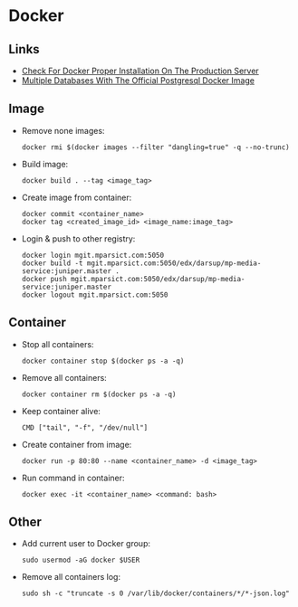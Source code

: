 # Docker

## Links

- [Check For Docker Proper Installation On The Production Server](https://github.com/docker/docker-bench-security)
- [Multiple Databases With The Official Postgresql Docker Image](https://github.com/mrts/docker-postgresql-multiple-databases)

## Image

- Remove none images:

  ```
  docker rmi $(docker images --filter "dangling=true" -q --no-trunc)
  ```

- Build image:

  ```
  docker build . --tag <image_tag>
  ```

- Create image from container:

  ```
  docker commit <container_name>
  docker tag <created_image_id> <image_name:image_tag>
  ```

- Login & push to other registry:

  ```
  docker login mgit.mparsict.com:5050
  docker build -t mgit.mparsict.com:5050/edx/darsup/mp-media-service:juniper.master .
  docker push mgit.mparsict.com:5050/edx/darsup/mp-media-service:juniper.master
  docker logout mgit.mparsict.com:5050
  ```

## Container

- Stop all containers:

  ```
  docker container stop $(docker ps -a -q)
  ```
- Remove all containers:

  ```
  docker container rm $(docker ps -a -q)
  ```
- Keep container alive:

  ```
  CMD ["tail", "-f", "/dev/null"]
  ```
- Create container from image:

  ```
  docker run -p 80:80 --name <container_name> -d <image_tag>
  ```
- Run command in container:

  ```
  docker exec -it <container_name> <command: bash>
  ```

## Other

- Add current user to Docker group:

  ```
  sudo usermod -aG docker $USER
  ```

- Remove all containers log:

  ```
  sudo sh -c "truncate -s 0 /var/lib/docker/containers/*/*-json.log"
  ```
